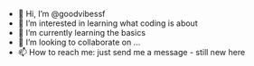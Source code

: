 - 👋 Hi, I’m @goodvibessf
- 👀 I’m interested in learning what coding is about
- 🌱 I’m currently learning the basics
- 💞️ I’m looking to collaborate on ... 
- 📫 How to reach me: just send me a message - still new here 

<!---
goodvibessf/goodvibessf is a ✨ special ✨ repository because its `README.md` (this file) appears on your GitHub profile.
You can click the Preview link to take a look at your changes.
--->
